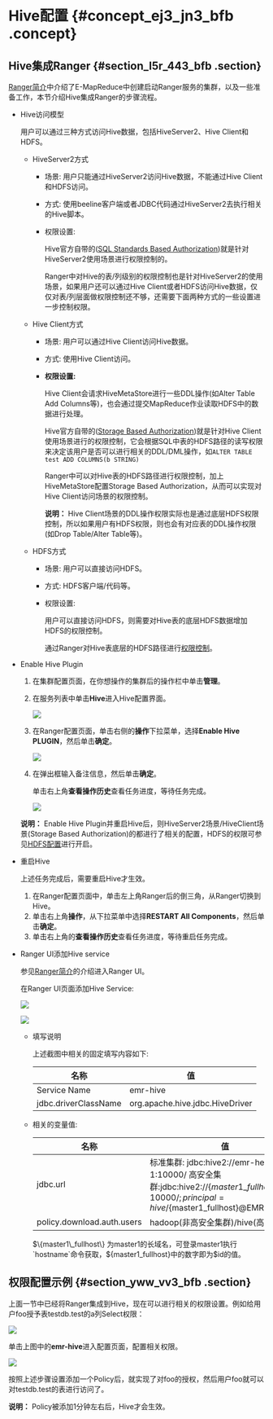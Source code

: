 # Hive配置 {#concept_ej3_jn3_bfb .concept}

## Hive集成Ranger {#section_l5r_443_bfb .section}

[Ranger简介](https://help.aliyun.com/document_detail/66410.html)中介绍了E-MapReduce中创建启动Ranger服务的集群，以及一些准备工作，本节介绍Hive集成Ranger的步骤流程。

-   Hive访问模型

    用户可以通过三种方式访问Hive数据，包括HiveServer2、Hive Client和HDFS。

    -   HiveServer2方式
        -   场景: 用户只能通过HiveServer2访问Hive数据，不能通过Hive Client和HDFS访问。
        -   方式: 使用beeline客户端或者JDBC代码通过HiveServer2去执行相关的Hive脚本。
        -   权限设置:

            Hive官方自带的\([SQL Standards Based Authorization](https://help.aliyun.com/document_detail/62704.html?spm=a2c4g.11174283.6.640.ZHgqsb)\)就是针对HiveServer2使用场景进行权限控制的。

            Ranger中对Hive的表/列级别的权限控制也是针对HiveServer2的使用场景，如果用户还可以通过Hive Client或者HDFS访问Hive数据，仅仅对表/列层面做权限控制还不够，还需要下面两种方式的一些设置进一步控制权限。

    -   Hive Client方式
        -   场景: 用户可以通过Hive Client访问Hive数据。
        -   方式: 使用Hive Client访问。
        -   **权限设置:**

            Hive Client会请求HiveMetaStore进行一些DDL操作\(如Alter Table Add Columns等\)，也会通过提交MapReduce作业读取HDFS中的数据进行处理。

            Hive官方自带的\([Storage Based Authorization](https://help.aliyun.com/document_detail/62704.html?spm=a2c4g.11174283.6.640.ZHgqsb)\)就是针对Hive Client使用场景进行的权限控制，它会根据SQL中表的HDFS路径的读写权限来决定该用户是否可以进行相关的DDL/DML操作，如`ALTER TABLE test ADD COLUMNS(b STRING)`

            Ranger中可以对Hive表的HDFS路径进行权限控制，加上HiveMetaStore配置Storage Based Authorization，从而可以实现对Hive Client访问场景的权限控制。

            **说明：** Hive Client场景的DDL操作权限实际也是通过底层HDFS权限控制，所以如果用户有HDFS权限，则也会有对应表的DDL操作权限\(如Drop Table/Alter Table等\)。

    -   HDFS方式
        -   场景: 用户可以直接访问HDFS。
        -   方式: HDFS客户端/代码等。
        -   权限设置:

            用户可以直接访问HDFS，则需要对Hive表的底层HDFS数据增加HDFS的权限控制。

            通过Ranger对Hive表底层的HDFS路径进行[权限控制](https://help.aliyun.com/document_detail/66411.html)。

-   Enable Hive Plugin

    1.  在集群配置页面，在你想操作的集群后的操作栏中单击**管理**。
    2.  在服务列表中单击**Hive**进入Hive配置界面。

        ![](http://static-aliyun-doc.oss-cn-hangzhou.aliyuncs.com/assets/img/17950/153803772211501_zh-CN.png)

    3.  在Ranger配置页面，单击右侧的**操作**下拉菜单，选择**Enable Hive PLUGIN**，然后单击**确定**。

        ![](http://static-aliyun-doc.oss-cn-hangzhou.aliyuncs.com/assets/img/17950/153803772211501_zh-CN.png)

    4.  在弹出框输入备注信息，然后单击**确定**。

        单击右上角**查看操作历史**查看任务进度，等待任务完成。

        ![](http://static-aliyun-doc.oss-cn-hangzhou.aliyuncs.com/assets/img/17950/153803772211502_zh-CN.png)

    **说明：** Enable Hive Plugin并重启Hive后，则HiveServer2场景/HiveClient场景\(Storage Based Authorization\)的都进行了相关的配置，HDFS的权限可参见[HDFS配置](https://help.aliyun.com/document_detail/66411.html?spm=a2c4g.11186623.2.10.63f75952TKxSqc)进行开启。

-   重启Hive

    上述任务完成后，需要重启Hive才生效。

    1.  在Ranger配置页面中，单击左上角Ranger后的倒三角，从Ranger切换到Hive。
    2.  单击右上角**操作**，从下拉菜单中选择**RESTART All Components**，然后单击**确定**。
    3.  单击右上角的**查看操作历史**查看任务进度，等待重启任务完成。
-   Ranger UI添加Hive service

    参见[Ranger简介](https://help.aliyun.com/document_detail/66410.html?spm=a2c4g.11186623.2.11.63f75952TKxSqc)的介绍进入Ranger UI。

    在Ranger UI页面添加Hive Service:

    ![](http://static-aliyun-doc.oss-cn-hangzhou.aliyuncs.com/assets/img/17950/153803772211506_zh-CN.png)

    ![](http://static-aliyun-doc.oss-cn-hangzhou.aliyuncs.com/assets/img/17950/153803772211507_zh-CN.png)

    -   填写说明

        上述截图中相关的固定填写内容如下:

        |名称|值|
        |--|--|
        |Service Name|emr-hive|
        |jdbc.driverClassName|org.apache.hive.jdbc.HiveDriver|

    -   相关的变量值:

        |名称|值|
        |--|--|
        |jdbc.url|标准集群: jdbc:hive2://emr-header-1:10000/ 高安全集群:jdbc:hive2://$\{master1\_fullhost\}:10000/;principal=hive/$\{master1\_fullhost\}@EMR.$id.COM|
        |policy.download.auth.users|hadoop\(非高安全集群\)/hive\(高安全集群\)|

        $\{master1\_fullhost\} 为master1的长域名，可登录master1执行`hostname`命令获取，$\{master1\_fullhost\}中的数字即为$id的值。


## 权限配置示例 {#section_yww_vv3_bfb .section}

上面一节中已经将Ranger集成到Hive，现在可以进行相关的权限设置。例如给用户foo授予表testdb.test的a列Select权限：

![](http://static-aliyun-doc.oss-cn-hangzhou.aliyuncs.com/assets/img/17950/153803772311509_zh-CN.png)

单击上图中的**emr-hive**进入配置页面，配置相关权限。

![](http://static-aliyun-doc.oss-cn-hangzhou.aliyuncs.com/assets/img/17950/153803772311510_zh-CN.png)

按照上述步骤设置添加一个Policy后，就实现了对foo的授权，然后用户foo就可以对testdb.test的表进行访问了。

**说明：** Policy被添加1分钟左右后，Hive才会生效。

